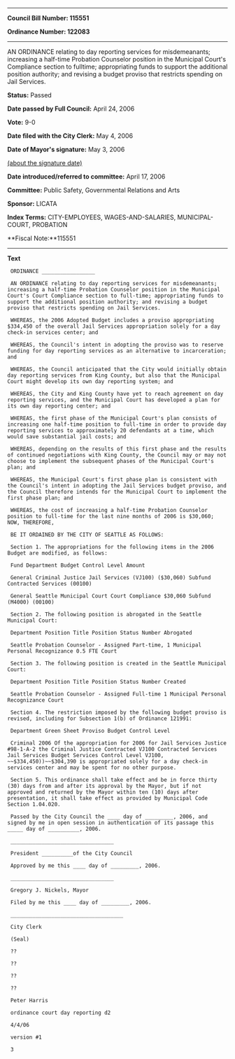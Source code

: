 

********

**Council Bill Number: 115551**
   
**Ordinance Number: 122083**
********

 AN ORDINANCE relating to day reporting services for misdemeanants; increasing a half-time Probation Counselor position in the Municipal Court's Compliance section to fulltime; appropriating funds to support the additional position authority; and revising a budget proviso that restricts spending on Jail Services.

**Status:** Passed
   
**Date passed by Full Council:** April 24, 2006
   
**Vote:** 9-0
   
**Date filed with the City Clerk:** May 4, 2006
   
**Date of Mayor's signature:** May 3, 2006
   
[(about the signature date)](/~public/approvaldate.htm)
   
   
   
**Date introduced/referred to committee:** April 17, 2006
   
**Committee:** Public Safety, Governmental Relations and Arts
   
**Sponsor:** LICATA
   
   
**Index Terms:** CITY-EMPLOYEES, WAGES-AND-SALARIES, MUNICIPAL-COURT, PROBATION

**Fiscal Note:**115551

********

**Text**
   
```
 ORDINANCE _________________

 AN ORDINANCE relating to day reporting services for misdemeanants; increasing a half-time Probation Counselor position in the Municipal Court's Court Compliance section to full-time; appropriating funds to support the additional position authority; and revising a budget proviso that restricts spending on Jail Services.

 WHEREAS, the 2006 Adopted Budget includes a proviso appropriating $334,450 of the overall Jail Services appropriation solely for a day check-in services center; and

 WHEREAS, the Council's intent in adopting the proviso was to reserve funding for day reporting services as an alternative to incarceration; and

 WHEREAS, the Council anticipated that the City would initially obtain day reporting services from King County, but also that the Municipal Court might develop its own day reporting system; and

 WHEREAS, the City and King County have yet to reach agreement on day reporting services, and the Municipal Court has developed a plan for its own day reporting center; and

 WHEREAS, the first phase of the Municipal Court's plan consists of increasing one half-time position to full-time in order to provide day reporting services to approximately 20 defendants at a time, which would save substantial jail costs; and

 WHEREAS, depending on the results of this first phase and the results of continued negotiations with King County, the Council may or may not choose to implement the subsequent phases of the Municipal Court's plan; and

 WHEREAS, the Municipal Court's first phase plan is consistent with the Council's intent in adopting the Jail Services budget proviso, and the Council therefore intends for the Municipal Court to implement the first phase plan; and

 WHEREAS, the cost of increasing a half-time Probation Counselor position to full-time for the last nine months of 2006 is $30,060; NOW, THEREFORE,

 BE IT ORDAINED BY THE CITY OF SEATTLE AS FOLLOWS:

 Section 1. The appropriations for the following items in the 2006 Budget are modified, as follows:

 Fund Department Budget Control Level Amount

 General Criminal Justice Jail Services (VJ100) ($30,060) Subfund Contracted Services (00100)

 General Seattle Municipal Court Court Compliance $30,060 Subfund (M4000) (00100)

 Section 2. The following position is abrogated in the Seattle Municipal Court:

 Department Position Title Position Status Number Abrogated

 Seattle Probation Counselor - Assigned Part-time, 1 Municipal Personal Recognizance 0.5 FTE Court

 Section 3. The following position is created in the Seattle Municipal Court:

 Department Position Title Position Status Number Created

 Seattle Probation Counselor - Assigned Full-time 1 Municipal Personal Recognizance Court

 Section 4. The restriction imposed by the following budget proviso is revised, including for Subsection 1(b) of Ordinance 121991:

 Department Green Sheet Proviso Budget Control Level

 Criminal 2006 Of the appropriation for 2006 for Jail Services Justice #98-1-A-2 the Criminal Justice Contracted VJ100 Contracted Services Jail Services Budget Services Control Level VJ100, ~~$334,450))~~$304,390 is appropriated solely for a day check-in services center and may be spent for no other purpose.

 Section 5. This ordinance shall take effect and be in force thirty (30) days from and after its approval by the Mayor, but if not approved and returned by the Mayor within ten (10) days after presentation, it shall take effect as provided by Municipal Code Section 1.04.020.

 Passed by the City Council the ____ day of _________, 2006, and signed by me in open session in authentication of its passage this _____ day of __________, 2006.

 _________________________________

 President __________of the City Council

 Approved by me this ____ day of _________, 2006.

 _________________________________

 Gregory J. Nickels, Mayor

 Filed by me this ____ day of _________, 2006.

 ____________________________________

 City Clerk

 (Seal)

 ??

 ??

 ??

 ??

 Peter Harris

 ordinance court day reporting d2

 4/4/06

 version #1

 3

```

